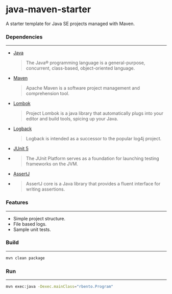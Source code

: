 # java-maven-starter

A starter template for Java SE projects managed with Maven.

### Dependencies
---

- [Java][1]
  > The Java® programming language is a general-purpose, concurrent, class-based, object-oriented language.
- [Maven][2]
  > Apache Maven is a software project management and comprehension tool.
- [Lombok][3]
  > Project Lombok is a java library that automatically plugs into your editor and build tools, spicing up your Java.
- [Logback][4]
  > Logback is intended as a successor to the popular log4j project.
- [JUnit 5][5]
- > The JUnit Platform serves as a foundation for launching testing frameworks on the JVM.
- [AssertJ][6]
- > AssertJ core is a Java library that provides a fluent interface for writing assertions.

### Features
---

- Simple project structure.
- File based logs.
- Sample unit tests.

### Build
---

```bash
mvn clean package
```

### Run
---

```bash
mvn exec:java -Dexec.mainClass="rbento.Program"
```
[1]: https://openjdk.org/projects/jdk/19/
[2]: https://maven.apache.org/download.cgi
[3]: https://projectlombok.org
[4]: https://logback.qos.ch
[5]: https://junit.org/junit5/
[6]: https://joel-costigliola.github.io/assertj/assertj-core.html
